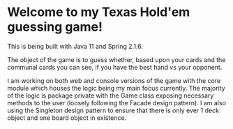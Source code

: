 # Welcome to my Texas Hold'em guessing game!

This is being built with Java 11 and Spring 2.1.6.

The object of the game is to guess whether, based upon your cards and the communal
cards you can see, if you have the best hand vs your opponent.

I am working on both web and console versions of the game with the core module 
which houses the logic being my main focus currently. The majority of the logic is package private with the Game class exposing 
necessary methods to the user (loosely following the Facade design pattern). I am also 
using the Singleton design pattern to ensure that there is only ever 1 deck object 
and one board object in existence. 
